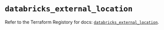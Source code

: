 # `databricks_external_location`

Refer to the Terraform Registory for docs: [`databricks_external_location`](https://registry.terraform.io/providers/databricks/databricks/1.31.1/docs/resources/external_location).
